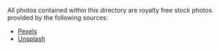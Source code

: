 All photos contained within this directory are royalty free stock photos provided by the following sources:

- [Pexels](https://www.pexels.com)
- [Unsplash](https://unsplash.com)
